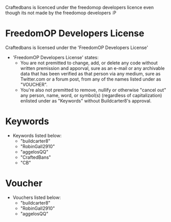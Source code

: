 Craftedbans is licenced under the freedomop developers licence even though its not made by the freedomop developers :P
# FreedomOP Developers License #
Craftedbans is licensed under the 'FreedomOP Developers License'

* 'FreedomOP Developers License' states: 
  *  You are not premitted to change, add, or delete any code without written premission and apporval, sure as an e-mail or any archivable data that has been verified as that person via any medium, sure as Twitter.com or a forum post, from any of the names listed under as "VOUCHER".  
  *  You're also not premitted to remove, nullify or otherwise "cancel out" any person, name, word, or symbol(s) (regardless of capitalization) enlisted under as "Keywords" without  Buildcarter8's approval.




# Keywords
* Keywords listed below:
  * "buildcarter8"
  * "RobinGall2910"
  * "aggelosQQ"
  * "CraftedBans"
  * "CB"



# Voucher
 
* Vouchers listed below:
  * "buildcarter8"
  * "RobinGall2910"
  * "aggelosQQ"
